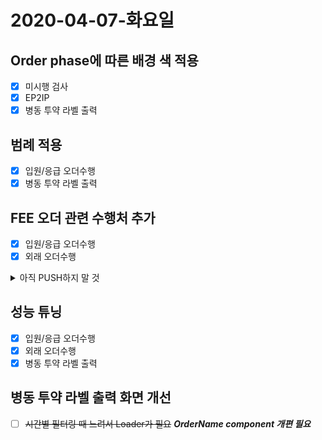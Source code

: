 # 2020-04-07-화요일

## Order phase에 따른 배경 색 적용

- [x] 미시행 검사
- [x] EP2IP
- [x] 병동 투약 라벨 출력

## 범례 적용

- [x] 입원/응급 오더수행
- [x] 병동 투약 라벨 출력

## FEE 오더 관련 수행처 추가

- [x] 입원/응급 오더수행
- [x] 외래 오더수행

<details>
  <summary>아직 PUSH하지 말 것</summary>
  부장님 Confirm 받고 PUSH
</details>

## 성능 튜닝

- [x] 입원/응급 오더수행
- [x] 외래 오더수행
- [x] 병동 투약 라벨 출력

## 병동 투약 라벨 출력 화면 개선
- [ ] ~~시간별 필터링 때 느려서 Loader가 필요~~ ___OrderName component 개편 필요___